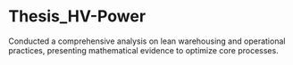# Thesis_HV-Power
Conducted a comprehensive analysis on lean warehousing and operational practices, presenting mathematical evidence to optimize core processes.
